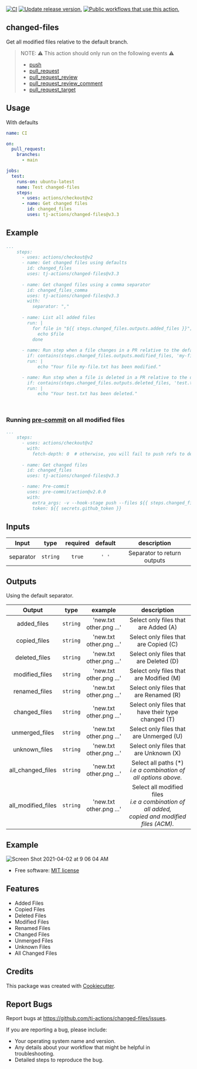 [![CI](https://github.com/tj-actions/changed-files/actions/workflows/test.yml/badge.svg)](https://github.com/tj-actions/changed-files/actions/workflows/test.yml) [![Update release version.](https://github.com/tj-actions/changed-files/actions/workflows/sync-release-version.yml/badge.svg)](https://github.com/tj-actions/changed-files/actions/workflows/sync-release-version.yml) <a href="https://github.com/search?q=tj-actions+changed-files+path%3A.github%2Fworkflows+language%3AYAML&type=code" target="_blank" title="Public workflows that use this action."><img src="https://img.shields.io/endpoint?url=https%3A%2F%2Fapi-git-master.endbug.vercel.app%2Fapi%2Fgithub-actions%2Fused-by%3Faction%3Dtj-actions%2Fchanged-files%26badge%3Dtrue" alt="Public workflows that use this action."></a>

changed-files
-------------

Get all modified files relative to the default branch.

> NOTE: :warning: This action should only run on the following events :warning:
> * [push](https://docs.github.com/en/actions/reference/events-that-trigger-workflows#push)
> * [pull_request](https://docs.github.com/en/actions/reference/events-that-trigger-workflows#pull_request)
> * [pull_request_review](https://docs.github.com/en/actions/reference/events-that-trigger-workflows#pull_request_review)
> * [pull_request_review_comment](https://docs.github.com/en/actions/reference/events-that-trigger-workflows#pull_request_review_comment)
> * [pull_request_target](https://docs.github.com/en/actions/reference/events-that-trigger-workflows#pull_request_target)


## Usage

With defaults

```yaml
name: CI

on:
  pull_request:
    branches:
      - main

jobs:
  test:
    runs-on: ubuntu-latest
    name: Test changed-files
    steps:
      - uses: actions/checkout@v2
      - name: Get changed files
        id: changed_files
        uses: tj-actions/changed-files@v3.3
```


## Example

```yaml
...
    steps:
      - uses: actions/checkout@v2
      - name: Get changed files using defaults
        id: changed_files
        uses: tj-actions/changed-files@v3.3
      
      - name: Get changed files using a comma separator
        id: changed_files_comma
        uses: tj-actions/changed-files@v3.3
        with:
          separator: ","
       
      - name: List all added files
        run: |
          for file in "${{ steps.changed_files.outputs.added_files }}"; do
            echo $file
          done
          
      - name: Run step when a file changes in a PR relative to the default branch
        if: contains(steps.changed_files.outputs.modified_files, 'my-file.txt')
        run: |
            echo "Your file my-file.txt has been modified."

      - name: Run step when a file is deleted in a PR relative to the default branch
        if: contains(steps.changed_files.outputs.deleted_files, 'test.txt')
        run: |
            echo "Your test.txt has been deleted."
            
        
```

### Running [pre-commit](https://pre-commit.com/) on all modified files

```yaml
...
    steps:
      - uses: actions/checkout@v2
        with:
          fetch-depth: 0  # otherwise, you will fail to push refs to dest repo
      
      - name: Get changed files
        id: changed_files
        uses: tj-actions/changed-files@v3.3

      - name: Pre-commit
        uses: pre-commit/action@v2.0.0
        with:
          extra_args: -v --hook-stage push --files ${{ steps.changed_files.outputs.all_modified_files }}
          token: ${{ secrets.github_token }}
```


## Inputs

|   Input       |    type    |  required      |  default                      |  description  |
|:-------------:|:-----------:|:-------------:|:----------------------------:|:-------------:|
| separator         |  `string`   |    `true` |                          `' '` |  Separator to return outputs        |



## Outputs

Using the default separator.

|   Output             |    type      |  example                       |         description                      |
|:-------------------:|:------------:|:------------------------------:|:----------------------------------------:|
| added_files         |  `string`    |    'new.txt other.png ...'     |  Select only files that are Added (A)    |
| copied_files        |  `string`    |    'new.txt other.png ...'     |  Select only files that are Copied (C)   |
| deleted_files       |  `string`    |    'new.txt other.png ...'     |  Select only files that are Deleted (D)  |
| modified_files      |  `string`    |    'new.txt other.png ...'     |  Select only files that are Modified (M) |
| renamed_files       |  `string`    |    'new.txt other.png ...'     |  Select only files that are Renamed (R)  |
| changed_files       |  `string`    |    'new.txt other.png ...'     |  Select only files that have their type changed (T) |
| unmerged_files      |  `string`    |    'new.txt other.png ...'     |  Select only files that are Unmerged (U) |
| unknown_files       |  `string`    |    'new.txt other.png ...'     |  Select only files that are Unknown (X)  |
| all_changed_files   |  `string`    |    'new.txt other.png ...'     |  Select all paths (*) <br /> *i.e a combination of all options above.*  |
| all_modified_files   |  `string`    |    'new.txt other.png ...'     |  Select all modified files <br /> *i.e a combination of all added, <br />copied and modified files (ACM).*  |


## Example

![Screen Shot 2021-04-02 at 9 06 04 AM](https://user-images.githubusercontent.com/17484350/113418057-b9fff600-9392-11eb-84e5-f5a91bfa8b11.png)



* Free software: [MIT license](LICENSE)


Features
--------
- Added Files
- Copied Files
- Deleted Files
- Modified Files
- Renamed Files
- Changed Files
- Unmerged Files
- Unknown Files
- All Changed Files


Credits
-------

This package was created with [Cookiecutter](https://github.com/cookiecutter/cookiecutter).



Report Bugs
-----------

Report bugs at https://github.com/tj-actions/changed-files/issues.

If you are reporting a bug, please include:

* Your operating system name and version.
* Any details about your workflow that might be helpful in troubleshooting.
* Detailed steps to reproduce the bug.
